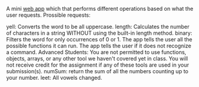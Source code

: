 A mini [web app](https://smartypen.netlify.app/) which that performs different operations based on what the user requests. Prossible requests:

yell: Converts the word to be all uppercase.
length: Calculates the number of characters in a string WITHOUT using the built-in length method.
binary: Filters the word for only occurrences of 0 or 1.
The app tells the user all the possible functions it can run.
The app tells the user if it does not recognize a command.
Advanced Students: You are not permitted to use functions, objects, arrays, or any other tool we haven't covered yet in class. You will not receive credit for the assignment if any of these tools are used in your submission(s).
numSum: return the sum of all the numbers counting up to your number.
leet: All vowels changed.